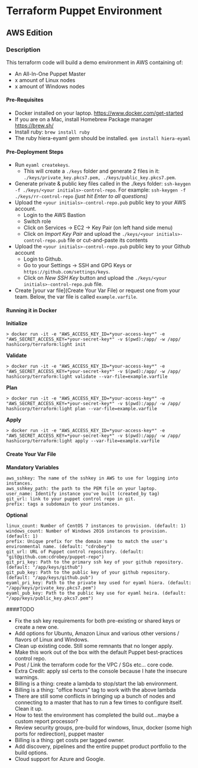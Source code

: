 # Terraform Puppet Environment
## AWS Edition

### Description

This terraform code will build a demo environment in AWS containing of:

  - An All-In-One Puppet Master
  - x amount of Linux nodes
  - x amount of Windows nodes

#### Pre-Requisites

* Docker installed on your laptop. https://www.docker.com/get-started
* If you are on a Mac, install Homebrew Package manager https://brew.sh/
* Install ruby: `brew install ruby`
* The ruby hiera-eyaml gem should be installed. `gem install hiera-eyaml`

#### Pre-Deployment Steps

* Run `eyaml createkeys`. 
   * This will create a `./keys` folder and generate 2 files in it: `./keys/private_key.pkcs7.pem, ./keys/public_key.pkcs7.pem`.
* Generate private & public key files called in the ./keys folder: `ssh-keygen -f ./keys/<your initials>-control-repo`. For example: `ssh-keygen -f ./keys/rr-control-repo` *(just hit Enter to all questions)*
* Upload the `<your initials>-control-repo.pub` public key to your AWS account.
   * Login to the AWS Bastion 
   * Switch role
   * Click on Services -> EC2 -> Key Pair (on left hand side menu)
   * Click on *Import Key Pair* and upload the `./keys/<your initials>-control-repo.pub` file or cut-and-paste its contents
* Upload the `<your initials>-control-repo.pub` public key to your Github account
   * Login to Github.
   * Go to your Settings -> SSH and GPG Keys or `https://github.com/settings/keys`. 
   * Click on *New SSH Key* button and upload the `./keys/<your initials>-control-repo.pub` file.
* Create [your var file](Create Your Var File) or request one from your team. Below, the var file is called `example.varfile`.

#### Running it in Docker

**Initialize**

    > docker run -it -e "AWS_ACCESS_KEY_ID=*your-access-key*" -e "AWS_SECRET_ACCESS_KEY=*your-secret-key*" -v $(pwd):/app/ -w /app/ hashicorp/terraform:light init

**Validate**

    > docker run -it -e "AWS_ACCESS_KEY_ID=*your-access-key*" -e "AWS_SECRET_ACCESS_KEY=*your-secret-key*" -v $(pwd):/app/ -w /app/ hashicorp/terraform:light validate --var-file=example.varfile

**Plan**

    > docker run -it -e "AWS_ACCESS_KEY_ID=*your-access-key*" -e "AWS_SECRET_ACCESS_KEY=*your-secret-key*" -v $(pwd):/app/ -w /app/ hashicorp/terraform:light plan --var-file=example.varfile

**Apply**

    > docker run -it -e "AWS_ACCESS_KEY_ID=*your-access-key*" -e "AWS_SECRET_ACCESS_KEY=*your-secret-key*" -v $(pwd):/app/ -w /app/ hashicorp/terraform:light apply --var-file=example.varfile


#### Create Your Var File

**Mandatory Variables**

    aws_sshkey: The name of the sshkey in AWS to use for logging into instances.
    aws_sshkey_path: the path to the PEM file on your laptop.
    user_name: Identify instance you've built (created_by tag)
    git_url: link to your puppet control repo in git.
    prefix: tags a subdomain to your instances.

**Optional**

    linux_count: Number of CentOS 7 instances to provision. (default: 1)
    windows_count: Number of Windows 2016 instances to provision. (default: 1)
    prefix: Unique prefix for the domain name to match the user's environmental name. (default: "cdrobey")
    git_url: URL of Puppet control repository. (default: "git@github.com:cdrobey/puppet-repo")
    git_pri_key: Path to the primary ssh key of your github repository. (default: "/app/keys/github")
    git_pub_key: Path to the public key of your github repository. (default: "/app/keys/github.pub")
    eyaml_pri_key: Path to the private key used for eyaml hiera. (default: "/app/keys/private_key.pkcs7.pem")
    eyaml_pub_key: Path to the public key use for eyaml heira. (default:  "/app/keys/public_key.pkcs7.pem")

####TODO

* Fix the ssh key requirements for both pre-existing or shared keys or create a new one.
* Add options for Ubuntu, Amazon Linux and various other versions / flavors of Linux and Windows.
* Clean up existing code. Still some remnants that no longer apply.
* Make this work out of the box with the default Puppet best-practices control repo.
* Post / Link the terraform code for the VPC / SGs etc... core code.
* Extra Credit: apply ssl certs to the console because I hate the insecure warnings.
* Billing is a thing: create a lambda to stop/start the lab environment.
* Billing is a thing: "office hours" tag to work with the above lambda
* There are still some conflicts in bringing up a bunch of nodes and connecting to a master that has to run a few times to configure itself. Clean it up.
* How to test the environment has completed the build out...maybe a custom report processor?
* Review security groups, pre-build for windows, linux, docker (some high ports for redirection), puppet master
* Billing is a thing: get costs per tagged owner.
* Add discovery, pipelines and the entire puppet product portfolio to the build options.
* Cloud support for Azure and Google.
